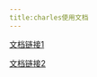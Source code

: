 ```yaml
---
title:charles使用文档
---
```


[文档链接1](https://juejin.im/post/5b4f005ae51d45191c7e534a)

[文档链接2](https://juejin.im/post/5b8350b96fb9a019d9246c4c)

